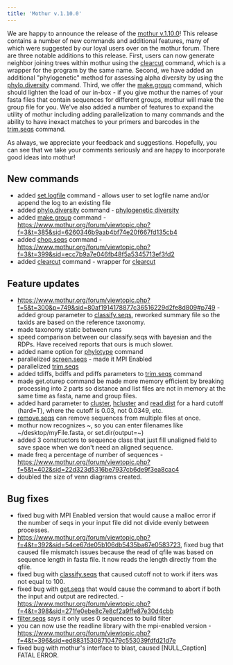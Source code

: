 ```yaml
---
title: 'Mothur v.1.10.0'
---
```

We are happy to announce the release of the [mothur
v.1.10.0](mothur_v.1.10.0)! This release contains a number of
new commands and additional features, many of which were suggested by
our loyal users over on the mothur forum. There are three notable
additions to this release. First, users can now generate neighbor
joining trees within mothur using the [clearcut](clearcut)
command, which is a wrapper for the program by the same name. Second, we
have added an additional \"phylogenetic\" method for assessing alpha
diversity by using the [phylo.diversity](phylo.diversity)
command. Third, we offer the [make.group](make.group)
command, which should lighten the load of our in-box - if you give
mothur the names of your fasta files that contain sequences for
different groups, mothur will make the group file for you. We\'ve also
added a number of features to expand the utility of mothur including
adding parallelization to many commands and the ability to have inexact
matches to your primers and barcodes in the
[trim.seqs](trim.seqs) command.

As always, we appreciate your feedback and suggestions. Hopefully, you
can see that we take your comments seriously and are happy to
incorporate good ideas into mothur!

## New commands

-   added [set.logfile](set.logfile) command - allows user to
    set logfile name and/or append the log to an existing file
-   added [phylo.diversity](phylo.diversity) command -
    [phylogenetic diversity](phylogenetic_diversity)
-   added [make.group](make.group) command -
    <https://www.mothur.org/forum/viewtopic.php?f=3&t=385&sid=6260346b9aab4bf74e20f667fd135cb4>
-   added [chop.seqs](chop.seqs) command -
    <https://www.mothur.org/forum/viewtopic.php?f=3&t=399&sid=ecc7b9a7e046fb48f5a5345713ef3fd2>
-   added [clearcut](clearcut) command - wrapper for
    [clearcut](https://bioinformatics.hungry.com/clearcut/)

## Feature updates

-   <https://www.mothur.org/forum/viewtopic.php?f=5&t=300&p=749&sid=80af1914178877c36516229d2fe8d809#p749> -
    added group parameter to [classify.seqs](classify.seqs),
    reworked summary file so the taxids are based on the reference
    taxonomy.
-   made taxonomy static between runs
-   speed comparison between our classify.seqs with bayesian and the
    RDPs. Have received reports that ours is much slower.
-   added name option for [phylotype](phylotype) command
-   parallelized [screen.seqs](screen.seqs) - made it MPI
    Enabled
-   parallelized [trim.seqs](trim.seqs)
-   added tdiffs, bdiffs and pdiffs parameters to
    [trim.seqs](trim.seqs) command
-   made get.oturep command be made more memory efficient by breaking
    processing into 2 parts so distance and list files are not in memory
    at the same time as fasta, name and group files.
-   added hard parameter to [cluster](cluster),
    [hcluster](hcluster) and
    [read.dist](read.dist) for a hard cutoff (hard=T), where
    the cutoff is 0.03, not 0.0349, etc.
-   [remove.seqs](remove.seqs) can remove sequences from
    multiple files at once.
-   mothur now recognizes \~, so you can enter filenames like
    \~/desktop/myFile.fasta, or set.dir(output=\~)
-   added 3 constructors to sequence class that just fill unaligned
    field to save space when we don\'t need an aligned sequence.
-   made freq a percentage of number of sequences -
    <https://www.mothur.org/forum/viewtopic.php?f=5&t=402&sid=22d323d5316be7937cb6de9f3ea8cac4>
-   doubled the size of venn diagrams created.

## Bug fixes

-   fixed bug with MPI Enabled version that would cause a malloc error
    if the number of seqs in your input file did not divide evenly
    between processes.
-   <https://www.mothur.org/forum/viewtopic.php?f=4&t=392&sid=54ce67de05b106db5435ba67e0583723>,
    fixed bug that caused file mismatch issues because the read of qfile
    was based on sequence length in fasta file. It now reads the length
    directly from the qfile.
-   fixed bug with [classify.seqs](classify.seqs) that caused
    cutoff not to work if iters was not equal to 100.
-   fixed bug with [get.seqs](get.seqs) that would cause the
    command to abort if both the input and output are redirected. -
    <https://www.mothur.org/forum/viewtopic.php?f=4&t=398&sid=271fe0ebe8c7e8cf2a9ffe87e30d4cbb>
-   [filter.seqs](filter.seqs) says it only uses 0 sequences
    to build filter
-   you can now use the readline library with the mpi-enabled version -
    <https://www.mothur.org/forum/viewtopic.php?f=4&t=396&sid=ed88315308710479c553039fdfd21d7e>
-   fixed bug with mothur\'s interface to blast, caused
    \[NULL\_Caption\] FATAL ERROR.
